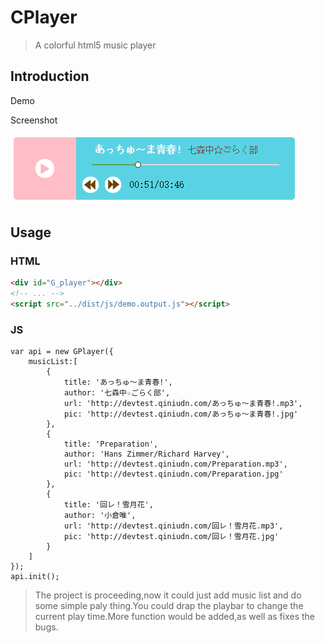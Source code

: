 # CPlayer

> A colorful html5 music player

## Introduction

Demo

Screenshot

![image](https://raw.githubusercontent.com/Heisenbergww/CPlayer/master/src/img/CPlayer.png)

## Usage

### HTML

```HTML
<div id="G_player"></div>
<!-- ... -->
<script src="../dist/js/demo.output.js"></script>
```

### JS

```JS
var api = new GPlayer({
    musicList:[
        {
            title: 'あっちゅ～ま青春!',
            author: '七森中☆ごらく部',
            url: 'http://devtest.qiniudn.com/あっちゅ～ま青春!.mp3',
            pic: 'http://devtest.qiniudn.com/あっちゅ～ま青春!.jpg'
        },
        {
            title: 'Preparation',
            author: 'Hans Zimmer/Richard Harvey',
            url: 'http://devtest.qiniudn.com/Preparation.mp3',
            pic: 'http://devtest.qiniudn.com/Preparation.jpg'
        },
        {
            title: '回レ！雪月花',
            author: '小倉唯',
            url: 'http://devtest.qiniudn.com/回レ！雪月花.mp3',
            pic: 'http://devtest.qiniudn.com/回レ！雪月花.jpg'
        }
    ]
});
api.init();
```

>The project is proceeding,now it could just add music list and do some simple paly thing.You could drap the playbar to change the current play time.More function would be added,as well as fixes the bugs.
